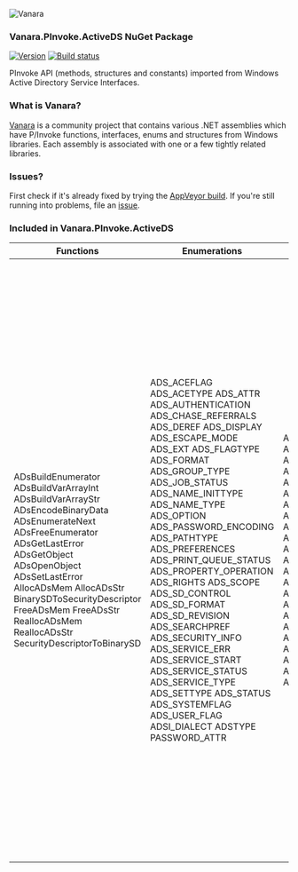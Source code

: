 ﻿![Vanara](https://raw.githubusercontent.com/dahall/Vanara/master/docs/icons/VanaraHeading.png)
### **Vanara.PInvoke.ActiveDS NuGet Package**
[![Version](https://img.shields.io/nuget/v/Vanara.PInvoke.ActiveDS?label=NuGet&style=flat-square)](https://github.com/dahall/Vanara/releases)
[![Build status](https://img.shields.io/appveyor/build/dahall/vanara?label=AppVeyor%20build&style=flat-square)](https://ci.appveyor.com/project/dahall/vanara)

PInvoke API (methods, structures and constants) imported from Windows Active Directory Service Interfaces.

### **What is Vanara?**

[Vanara](https://github.com/dahall/Vanara) is a community project that contains various .NET assemblies which have P/Invoke functions, interfaces, enums and structures from Windows libraries. Each assembly is associated with one or a few tightly related libraries.

### **Issues?**

First check if it's already fixed by trying the [AppVeyor build](https://ci.appveyor.com/nuget/vanara-prerelease).
If you're still running into problems, file an [issue](https://github.com/dahall/Vanara/issues).

### **Included in Vanara.PInvoke.ActiveDS**

Functions | Enumerations | Structures | Interfaces
--- | --- | --- | ---
ADsBuildEnumerator ADsBuildVarArrayInt ADsBuildVarArrayStr ADsEncodeBinaryData ADsEnumerateNext ADsFreeEnumerator ADsGetLastError ADsGetObject ADsOpenObject ADsSetLastError AllocADsMem AllocADsStr BinarySDToSecurityDescriptor FreeADsMem FreeADsStr ReallocADsMem ReallocADsStr SecurityDescriptorToBinarySD                                             | ADS_ACEFLAG ADS_ACETYPE ADS_ATTR ADS_AUTHENTICATION ADS_CHASE_REFERRALS ADS_DEREF ADS_DISPLAY ADS_ESCAPE_MODE ADS_EXT ADS_FLAGTYPE ADS_FORMAT ADS_GROUP_TYPE ADS_JOB_STATUS ADS_NAME_INITTYPE ADS_NAME_TYPE ADS_OPTION ADS_PASSWORD_ENCODING ADS_PATHTYPE ADS_PREFERENCES ADS_PRINT_QUEUE_STATUS ADS_PROPERTY_OPERATION ADS_RIGHTS ADS_SCOPE ADS_SD_CONTROL ADS_SD_FORMAT ADS_SD_REVISION ADS_SEARCHPREF ADS_SECURITY_INFO ADS_SERVICE_ERR ADS_SERVICE_START ADS_SERVICE_STATUS ADS_SERVICE_TYPE ADS_SETTYPE ADS_STATUS ADS_SYSTEMFLAG ADS_USER_FLAG ADSI_DIALECT ADSTYPE PASSWORD_ATTR                        | ADS_SEARCH_HANDLE ADS_ATTR_DEF ADS_ATTR_INFO ADS_BACKLINK ADS_CASEIGNORE_LIST ADS_CLASS_DEF ADS_DN_WITH_BINARY ADS_DN_WITH_STRING ADS_EMAIL ADS_EMAIL_UNMGD ADS_FAXNUMBER ADS_HOLD ADS_HOLD_UNMGD ADS_NETADDRESS ADS_NT_SECURITY_DESCRIPTOR ADS_OBJECT_INFO ADS_OCTET_LIST ADS_OCTET_STRING ADS_PATH ADS_POSTALADDRESS ADS_PROV_SPECIFIC ADS_REPLICAPOINTER ADS_SEARCH_COLUMN ADS_SEARCHPREF_INFO ADS_SORTKEY ADS_TIMESTAMP ADS_TYPEDNAME ADSVALUE ADS_VLV                                  | IADs IADsAccessControlEntry IADsAccessControlList IADsAcl IADsADSystemInfo IADsBackLink IADsCaseIgnoreList IADsClass IADsCollection IADsComputer IADsComputerOperations IADsContainer IADsDeleteOps IADsDNWithBinary IADsDNWithString IADsDomain IADsEmail IADsExtension IADsFaxNumber IADsFileService IADsFileServiceOperations IADsFileShare IADsGroup IADsHold IADsLargeInteger IADsLocality IADsMembers IADsNamespaces IADsNameTranslate IADsNetAddress IADsO IADsObjectOptions IADsOctetList IADsOpenDSObject IADsOU IADsPath IADsPathname IADsPostalAddress IADsPrintJob IADsPrintJobOperations IADsPrintQueue IADsPrintQueueOperations IADsProperty IADsPropertyEntry IADsPropertyList IADsPropertyValue IADsPropertyValue2 IADsReplicaPointer IADsResource IADsSecurityDescriptor IADsSecurityUtility IADsService IADsServiceOperations IADsSession IADsSyntax IADsTimestamp IADsTypedName IADsUser IADsWinNTSystemInfo IDirectoryObject IDirectorySearch 
